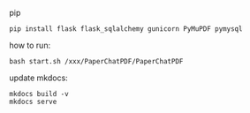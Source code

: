 pip
```
pip install flask flask_sqlalchemy gunicorn PyMuPDF pymysql

```


how to run:
```
bash start.sh /xxx/PaperChatPDF/PaperChatPDF
```


update mkdocs:
```
mkdocs build -v
mkdocs serve
```